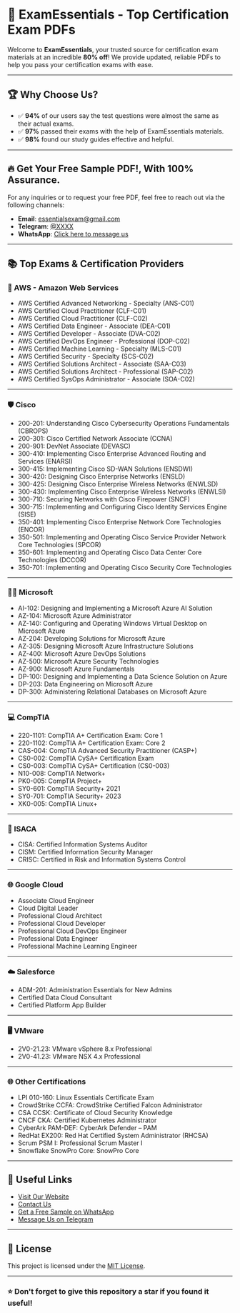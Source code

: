 # 🚀 ExamEssentials - Top Certification Exam PDFs

Welcome to **ExamEssentials**, your trusted source for certification exam materials at an incredible **80% off**! We provide updated, reliable PDFs to help you pass your certification exams with ease.

---

## 🏆 Why Choose Us?

- ✅ **94%** of our users say the test questions were almost the same as their actual exams.
- ✅ **97%** passed their exams with the help of ExamEssentials materials.
- ✅ **98%** found our study guides effective and helpful.

---

## 🔥 Get Your Free Sample PDF!, With 100% Assurance.

For any inquiries or to request your free PDF, feel free to reach out via the following channels:

- **Email**: [essentialsexam@gmail.com](mailto:essentialsexam@gmail.com?subject=Requesting%20Free%20Copy%20of%20Exam%20Material&body=Hi%2C%20I%20need%20a%20free%20PDF%20copy%20of%20the%20exam.)
- **Telegram**: [@XXXX](https://t.me/XXXX)
- **WhatsApp**: [Click here to message us](https://wa.me/XXXXXXXXXX?text=Hi%2C%20I%20need%20a%20free%20copy%20of%20the%20exam.)

---

## 📚 Top Exams & Certification Providers

### 🚀 AWS - Amazon Web Services

- AWS Certified Advanced Networking - Specialty (ANS-C01)
- AWS Certified Cloud Practitioner (CLF-C01)
- AWS Certified Cloud Practitioner (CLF-C02)
- AWS Certified Data Engineer - Associate (DEA-C01)
- AWS Certified Developer - Associate (DVA-C02)
- AWS Certified DevOps Engineer - Professional (DOP-C02)
- AWS Certified Machine Learning - Specialty (MLS-C01)
- AWS Certified Security - Specialty (SCS-C02)
- AWS Certified Solutions Architect - Associate (SAA-C03)
- AWS Certified Solutions Architect - Professional (SAP-C02)
- AWS Certified SysOps Administrator - Associate (SOA-C02)

---

### 🛡️ Cisco

- 200-201: Understanding Cisco Cybersecurity Operations Fundamentals (CBROPS)
- 200-301: Cisco Certified Network Associate (CCNA)
- 200-901: DevNet Associate (DEVASC)
- 300-410: Implementing Cisco Enterprise Advanced Routing and Services (ENARSI)
- 300-415: Implementing Cisco SD-WAN Solutions (ENSDWI)
- 300-420: Designing Cisco Enterprise Networks (ENSLD)
- 300-425: Designing Cisco Enterprise Wireless Networks (ENWLSD)
- 300-430: Implementing Cisco Enterprise Wireless Networks (ENWLSI)
- 300-710: Securing Networks with Cisco Firepower (SNCF)
- 300-715: Implementing and Configuring Cisco Identity Services Engine (SISE)
- 350-401: Implementing Cisco Enterprise Network Core Technologies (ENCOR)
- 350-501: Implementing and Operating Cisco Service Provider Network Core Technologies (SPCOR)
- 350-601: Implementing and Operating Cisco Data Center Core Technologies (DCCOR)
- 350-701: Implementing and Operating Cisco Security Core Technologies

---

### 🧑‍💻 Microsoft

- AI-102: Designing and Implementing a Microsoft Azure AI Solution
- AZ-104: Microsoft Azure Administrator
- AZ-140: Configuring and Operating Windows Virtual Desktop on Microsoft Azure
- AZ-204: Developing Solutions for Microsoft Azure
- AZ-305: Designing Microsoft Azure Infrastructure Solutions
- AZ-400: Microsoft Azure DevOps Solutions
- AZ-500: Microsoft Azure Security Technologies
- AZ-900: Microsoft Azure Fundamentals
- DP-100: Designing and Implementing a Data Science Solution on Azure
- DP-203: Data Engineering on Microsoft Azure
- DP-300: Administering Relational Databases on Microsoft Azure

---

### 💻 CompTIA

- 220-1101: CompTIA A+ Certification Exam: Core 1
- 220-1102: CompTIA A+ Certification Exam: Core 2
- CAS-004: CompTIA Advanced Security Practitioner (CASP+)
- CS0-002: CompTIA CySA+ Certification Exam
- CS0-003: CompTIA CySA+ Certification (CS0-003)
- N10-008: CompTIA Network+
- PK0-005: CompTIA Project+
- SY0-601: CompTIA Security+ 2021
- SY0-701: CompTIA Security+ 2023
- XK0-005: CompTIA Linux+

---

### 🔐 ISACA

- CISA: Certified Information Systems Auditor
- CISM: Certified Information Security Manager
- CRISC: Certified in Risk and Information Systems Control

---

### 🌐 Google Cloud

- Associate Cloud Engineer
- Cloud Digital Leader
- Professional Cloud Architect
- Professional Cloud Developer
- Professional Cloud DevOps Engineer
- Professional Data Engineer
- Professional Machine Learning Engineer

---

### ☁️ Salesforce

- ADM-201: Administration Essentials for New Admins
- Certified Data Cloud Consultant
- Certified Platform App Builder

---

### 🖥️ VMware

- 2V0-21.23: VMware vSphere 8.x Professional
- 2V0-41.23: VMware NSX 4.x Professional

---

### 🌐 Other Certifications

- LPI 010-160: Linux Essentials Certificate Exam
- CrowdStrike CCFA: CrowdStrike Certified Falcon Administrator
- CSA CCSK: Certificate of Cloud Security Knowledge
- CNCF CKA: Certified Kubernetes Administrator
- CyberArk PAM-DEF: CyberArk Defender – PAM
- RedHat EX200: Red Hat Certified System Administrator (RHCSA)
- Scrum PSM I: Professional Scrum Master I
- Snowflake SnowPro Core: SnowPro Core

---

## 🔗 Useful Links

- [Visit Our Website](https://examessentials.github.io)
- [Contact Us](mailto:essentialsexam@gmail.com)
- [Get a Free Sample on WhatsApp](https://wa.me/YOURNUMBERHERE?text=Hi%2C%20I%20need%20PDF%20for%20Exam)
- [Message Us on Telegram](https://t.me/YOURTELEGRAMUSERNAME)

---

## 📝 License

This project is licensed under the [MIT License](LICENSE).

---

### ⭐️ Don't forget to give this repository a star if you found it useful!
